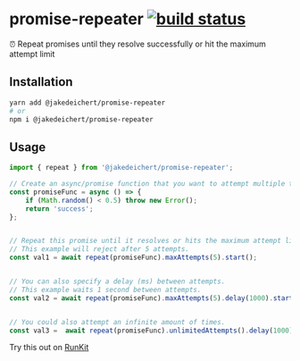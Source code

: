 # promise-repeater [![build status][ci_badge]][github_ci]

⏰ Repeat promises until they resolve successfully or hit the maximum attempt limit


## Installation

~~~sh
yarn add @jakedeichert/promise-repeater
# or
npm i @jakedeichert/promise-repeater
~~~


## Usage

~~~js
import { repeat } from '@jakedeichert/promise-repeater';

// Create an async/promise function that you want to attempt multiple times.
const promiseFunc = async () => {
    if (Math.random() < 0.5) throw new Error();
    return 'success';
};


// Repeat this promise until it resolves or hits the maximum attempt limit.
// This example will reject after 5 attempts.
const val1 = await repeat(promiseFunc).maxAttempts(5).start();


// You can also specify a delay (ms) between attempts.
// This example waits 1 second between attempts.
const val2 = await repeat(promiseFunc).maxAttempts(5).delay(1000).start();


// You could also attempt an infinite amount of times.
const val3 =  await repeat(promiseFunc).unlimitedAttempts().delay(1000).start();
~~~

Try this out on [RunKit](https://npm.runkit.com/@jakedeichert/promise-repeater)






<!-- Badge from here: https://github.com/atrox/github-actions-badge -->
[github_ci]: https://actions-badge.atrox.dev/jakedeichert/promise-repeater/goto
[ci_badge]: https://github.com/jakedeichert/promise-repeater/workflows/CI/badge.svg?branch=master
